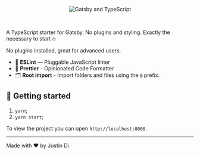 <p align="center">
  <img src="https://user-images.githubusercontent.com/26466516/107675788-31f54e00-6c77-11eb-96c9-58fd8a4c69ac.png" alt="Gatsby and TypeScript">
</p>

<br>

A TypeScript starter for Gatsby. No plugins and styling. Exactly the necessary to start 🔥

No plugins installed, great for advanced users.

- 📏 **ESLint** — Pluggable JavaScript linter
- 💖 **Prettier** - Opinionated Code Formatter
- 🗂 **Root import** - Import folders and files using the `@` prefix.

## 🚀 Getting started

1. `yarn`;
2. `yarn start`;

To view the project you can open `http://localhost:8000`.


---

Made with ♥ by Justin Di
